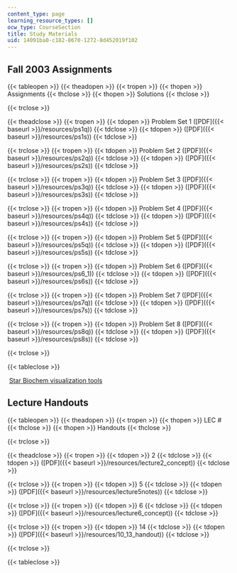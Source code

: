```yaml
---
content_type: page
learning_resource_types: []
ocw_type: CourseSection
title: Study Materials
uid: 14091ba0-c182-8670-1272-8d452019f102
---
```


Fall 2003 Assignments
---------------------

{{< tableopen >}}
{{< theadopen >}}
{{< tropen >}}
{{< thopen >}}
Assignments
{{< thclose >}}
{{< thopen >}}
Solutions
{{< thclose >}}

{{< trclose >}}

{{< theadclose >}}
{{< tropen >}}
{{< tdopen >}}
Problem Set 1 ([PDF]({{< baseurl >}}/resources/ps1q))
{{< tdclose >}}
{{< tdopen >}}
([PDF]({{< baseurl >}}/resources/ps1s))
{{< tdclose >}}

{{< trclose >}}
{{< tropen >}}
{{< tdopen >}}
Problem Set 2 ([PDF]({{< baseurl >}}/resources/ps2q))
{{< tdclose >}}
{{< tdopen >}}
([PDF]({{< baseurl >}}/resources/ps2s))
{{< tdclose >}}

{{< trclose >}}
{{< tropen >}}
{{< tdopen >}}
Problem Set 3 ([PDF]({{< baseurl >}}/resources/ps3q))
{{< tdclose >}}
{{< tdopen >}}
([PDF]({{< baseurl >}}/resources/ps3s))
{{< tdclose >}}

{{< trclose >}}
{{< tropen >}}
{{< tdopen >}}
Problem Set 4 ([PDF]({{< baseurl >}}/resources/ps4q))
{{< tdclose >}}
{{< tdopen >}}
([PDF]({{< baseurl >}}/resources/ps4s))
{{< tdclose >}}

{{< trclose >}}
{{< tropen >}}
{{< tdopen >}}
Problem Set 5 ([PDF]({{< baseurl >}}/resources/ps5q))
{{< tdclose >}}
{{< tdopen >}}
([PDF]({{< baseurl >}}/resources/ps5s))
{{< tdclose >}}

{{< trclose >}}
{{< tropen >}}
{{< tdopen >}}
Problem Set 6 ([PDF]({{< baseurl >}}/resources/ps6_1))
{{< tdclose >}}
{{< tdopen >}}
([PDF]({{< baseurl >}}/resources/ps6s))
{{< tdclose >}}

{{< trclose >}}
{{< tropen >}}
{{< tdopen >}}
Problem Set 7 ([PDF]({{< baseurl >}}/resources/ps7q))
{{< tdclose >}}
{{< tdopen >}}
([PDF]({{< baseurl >}}/resources/ps7s))
{{< tdclose >}}

{{< trclose >}}
{{< tropen >}}
{{< tdopen >}}
Problem Set 8 ([PDF]({{< baseurl >}}/resources/ps8q))
{{< tdclose >}}
{{< tdopen >}}
([PDF]({{< baseurl >}}/resources/ps8s))
{{< tdclose >}}

{{< trclose >}}

{{< tableclose >}}

 [Star Biochem visualization tools](http://web.mit.edu/star/biochem/)

Lecture Handouts
----------------

{{< tableopen >}}
{{< theadopen >}}
{{< tropen >}}
{{< thopen >}}
LEC #
{{< thclose >}}
{{< thopen >}}
Handouts
{{< thclose >}}

{{< trclose >}}

{{< theadclose >}}
{{< tropen >}}
{{< tdopen >}}
2
{{< tdclose >}}
{{< tdopen >}}
([PDF]({{< baseurl >}}/resources/lecture2_concept))
{{< tdclose >}}

{{< trclose >}}
{{< tropen >}}
{{< tdopen >}}
5
{{< tdclose >}}
{{< tdopen >}}
([PDF]({{< baseurl >}}/resources/lecture5notes))
{{< tdclose >}}

{{< trclose >}}
{{< tropen >}}
{{< tdopen >}}
6
{{< tdclose >}}
{{< tdopen >}}
([PDF]({{< baseurl >}}/resources/lecture6_concept))
{{< tdclose >}}

{{< trclose >}}
{{< tropen >}}
{{< tdopen >}}
14
{{< tdclose >}}
{{< tdopen >}}
([PDF]({{< baseurl >}}/resources/10_13_handout))
{{< tdclose >}}

{{< trclose >}}

{{< tableclose >}}